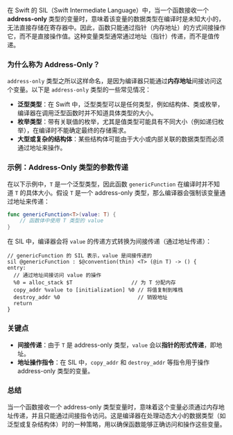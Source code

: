在 Swift 的 SIL（Swift Intermediate Language）中，当一个函数接收一个 **address-only** 类型的变量时，意味着该变量的数据类型在编译时是未知大小的，无法直接存储在寄存器中。因此，函数只能通过指针（内存地址）的方式间接操作它，而不是直接操作值。这种变量类型通常通过地址（指针）传递，而不是值传递。

### 为什么称为 Address-Only？
`address-only` 类型之所以这样命名，是因为编译器只能通过**内存地址**间接访问这个变量。以下是 `address-only` 类型的一些常见情况：

- **泛型类型**：在 Swift 中，泛型类型可以是任何类型，例如结构体、类或枚举，编译器在调用泛型函数时并不知道具体类型的大小。
- **枚举类型**：带有关联值的枚举，尤其是值类型可能具有不同大小（例如递归枚举），在编译时不能确定最终的存储需求。
- **大型或复杂的结构体**：某些结构体可能由于大小或内部关联的数据类型而必须通过地址来操作。

### 示例：Address-Only 类型的参数传递

在以下示例中，`T` 是一个泛型类型，因此函数 `genericFunction` 在编译时并不知道 `T` 的具体大小。假设 `T` 是一个 address-only 类型，那么编译器会强制该变量通过地址来传递：

```swift
func genericFunction<T>(value: T) {
    // 函数体中使用 T 类型的 value
}
```

在 SIL 中，编译器会将 `value` 的传递方式转换为间接传递（通过地址传递）：

```sil
// genericFunction 的 SIL 表示，value 是间接传递的
sil @genericFunction : $@convention(thin) <T> (@in T) -> () {
entry:
  // 通过地址间接访问 value 的操作
  %0 = alloc_stack $T                   // 为 T 分配内存
  copy_addr %value to [initialization] %0 // 将值复制到堆栈
  destroy_addr %0                         // 销毁地址
  return
}
```

### 关键点
- **间接传递**：由于 `T` 是 address-only 类型，`value` 会以**指针的形式传递**，即地址。
- **地址操作指令**：在 SIL 中，`copy_addr` 和 `destroy_addr` 等指令用于操作 address-only 类型的变量。

### 总结

当一个函数接收一个 address-only 类型变量时，意味着这个变量必须通过内存地址传递，并且只能通过间接指令访问。这是编译器在处理动态大小的数据类型（如泛型或复杂结构体）时的一种策略，用以确保函数能够正确访问和操作这些变量。
